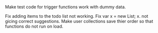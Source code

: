 ﻿
Make test code for trigger functions work with dummy data.

Fix adding items to the todo list not working.
Fix var x = new List<T>; x. not gicing correct suggestions.
Make user collections save thier order so that functions do not run on load.
